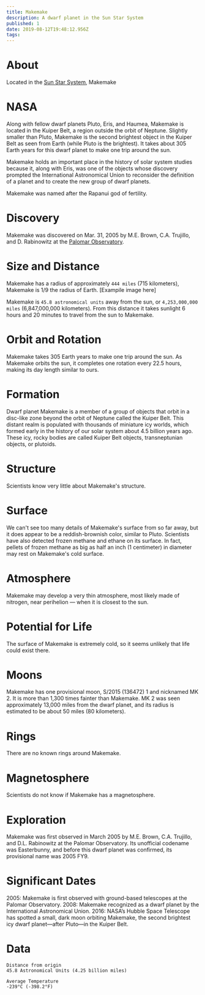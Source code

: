 ```yaml
---
title: Makemake
description: A dwarf planet in the Sun Star System
published: 1
date: 2019-08-12T19:48:12.956Z
tags: 
---
```


# About
Located in the [Sun Star System](/astronomical/star-system/sun-star-system), Makemake
# NASA
Along with fellow dwarf planets Pluto, Eris, and Haumea, Makemake is located in the Kuiper Belt, a region outside the orbit of Neptune. Slightly smaller than Pluto, Makemake is the second brightest object in the Kuiper Belt as seen from Earth (while Pluto is the brightest). It takes about 305 Earth years for this dwarf planet to make one trip around the sun.

Makemake holds an important place in the history of solar system studies because it, along with Eris, was one of the objects whose discovery prompted the International Astronomical Union to reconsider the definition of a planet and to create the new group of dwarf planets.

Makemake was named after the Rapanui god of fertility.


# Discovery
Makemake was discovered on Mar. 31, 2005 by M.E. Brown, C.A. Trujillo, and D. Rabinowitz at the [Palomar Observatory](https://en.wikipedia.org/wiki/Palomar_Observatory).



# Size and Distance
Makemake has a radius of approximately `444 miles` (715 kilometers), Makemake is 1/9 the radius of Earth.
[Exampile image here]

Makemake is `45.8 astronomical units` away from the sun, or `4,253,000,000 miles` (6,847,000,000 kilometers). From this distance it takes sunlight 6 hours and 20 minutes to travel from the sun to Makemake.


# Orbit and Rotation
Makemake takes 305 Earth years to make one trip around the sun. As Makemake orbits the sun, it completes one rotation every 22.5 hours, making its day length similar to ours.


# Formation
Dwarf planet Makemake is a member of a group of objects that orbit in a disc-like zone beyond the orbit of Neptune called the Kuiper Belt. This distant realm is populated with thousands of miniature icy worlds, which formed early in the history of our solar system about 4.5 billion years ago. These icy, rocky bodies are called Kuiper Belt objects, transneptunian objects, or plutoids.


# Structure
Scientists know very little about Makemake's structure.


# Surface
We can't see too many details of Makemake's surface from so far away, but it does appear to be a reddish-brownish color, similar to Pluto. Scientists have also detected frozen methane and ethane on its surface. In fact, pellets of frozen methane as big as half an inch (1 centimeter) in diameter may rest on Makemake's cold surface.


# Atmosphere
Makemake may develop a very thin atmosphere, most likely made of nitrogen, near perihelion &mdash; when it is closest to the sun.


# Potential for Life
The surface of Makemake is extremely cold, so it seems unlikely that life could exist there.


# Moons
Makemake has one provisional moon, S/2015 (136472) 1 and nicknamed MK 2. It is more than 1,300 times fainter than Makemake. MK 2 was seen approximately 13,000 miles from the dwarf planet, and its radius is estimated to be about 50 miles (80 kilometers).


# Rings
There are no known rings around Makemake.


# Magnetosphere
Scientists do not know if Makemake has a magnetosphere.


# Exploration
Makemake was first observed in March 2005 by M.E. Brown, C.A. Trujillo, and D.L. Rabinowitz at the Palomar Observatory. Its unofficial codename was Easterbunny, and before this dwarf planet was confirmed, its provisional name was 2005 FY9.


# Significant Dates
2005: Makemake is first observed with ground-based telescopes at the Palomar Observatory.
2008: Makemake recognized as a dwarf planet by the International Astronomical Union.
2016: NASA’s Hubble Space Telescope has spotted a small, dark moon orbiting Makemake, the second brightest icy dwarf planet—after Pluto—in the Kuiper Belt.

# Data

```text
Distance from origin
45.8 Astronomical Units (4.25 billion miles)

Average Temperature
-239°C (-398.2°F)
```
